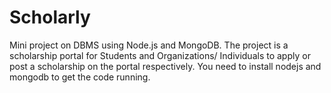 # Scholarly
Mini project on DBMS using Node.js and MongoDB. The project is a scholarship portal for Students and Organizations/ Individuals to apply or post a scholarship on the portal respectively.
You need to install nodejs and mongodb to get the code running.
